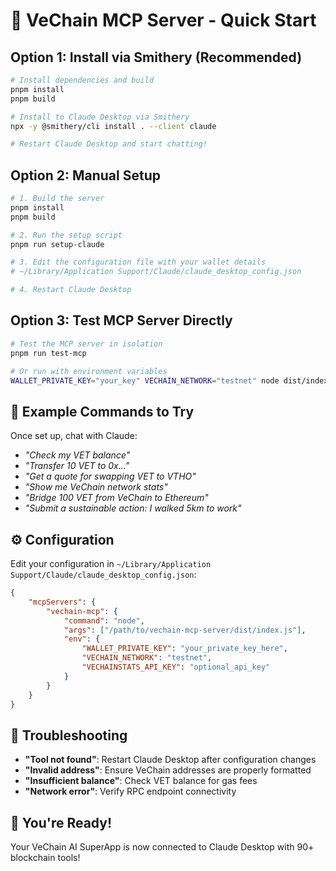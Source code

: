 # 🚀 VeChain MCP Server - Quick Start

## Option 1: Install via Smithery (Recommended)

```bash
# Install dependencies and build
pnpm install
pnpm build

# Install to Claude Desktop via Smithery
npx -y @smithery/cli install . --client claude

# Restart Claude Desktop and start chatting!
```

## Option 2: Manual Setup

```bash
# 1. Build the server
pnpm install
pnpm build

# 2. Run the setup script
pnpm run setup-claude

# 3. Edit the configuration file with your wallet details
# ~/Library/Application Support/Claude/claude_desktop_config.json

# 4. Restart Claude Desktop
```

## Option 3: Test MCP Server Directly

```bash
# Test the MCP server in isolation
pnpm run test-mcp

# Or run with environment variables
WALLET_PRIVATE_KEY="your_key" VECHAIN_NETWORK="testnet" node dist/index.js
```

## 🎯 Example Commands to Try

Once set up, chat with Claude:

- *"Check my VET balance"*
- *"Transfer 10 VET to 0x..."*
- *"Get a quote for swapping VET to VTHO"*
- *"Show me VeChain network stats"*
- *"Bridge 100 VET from VeChain to Ethereum"*
- *"Submit a sustainable action: I walked 5km to work"*

## ⚙️ Configuration

Edit your configuration in `~/Library/Application Support/Claude/claude_desktop_config.json`:

```json
{
    "mcpServers": {
        "vechain-mcp": {
            "command": "node",
            "args": ["/path/to/vechain-mcp-server/dist/index.js"],
            "env": {
                "WALLET_PRIVATE_KEY": "your_private_key_here",
                "VECHAIN_NETWORK": "testnet",
                "VECHAINSTATS_API_KEY": "optional_api_key"
            }
        }
    }
}
```

## 🔧 Troubleshooting

- **"Tool not found"**: Restart Claude Desktop after configuration changes
- **"Invalid address"**: Ensure VeChain addresses are properly formatted  
- **"Insufficient balance"**: Check VET balance for gas fees
- **"Network error"**: Verify RPC endpoint connectivity

## 🎉 You're Ready!

Your VeChain AI SuperApp is now connected to Claude Desktop with 90+ blockchain tools!

